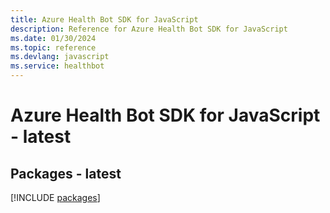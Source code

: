 ```yaml
---
title: Azure Health Bot SDK for JavaScript
description: Reference for Azure Health Bot SDK for JavaScript
ms.date: 01/30/2024
ms.topic: reference
ms.devlang: javascript
ms.service: healthbot
---
```

# Azure Health Bot SDK for JavaScript - latest
## Packages - latest
[!INCLUDE [packages](health-bot-index.md)]